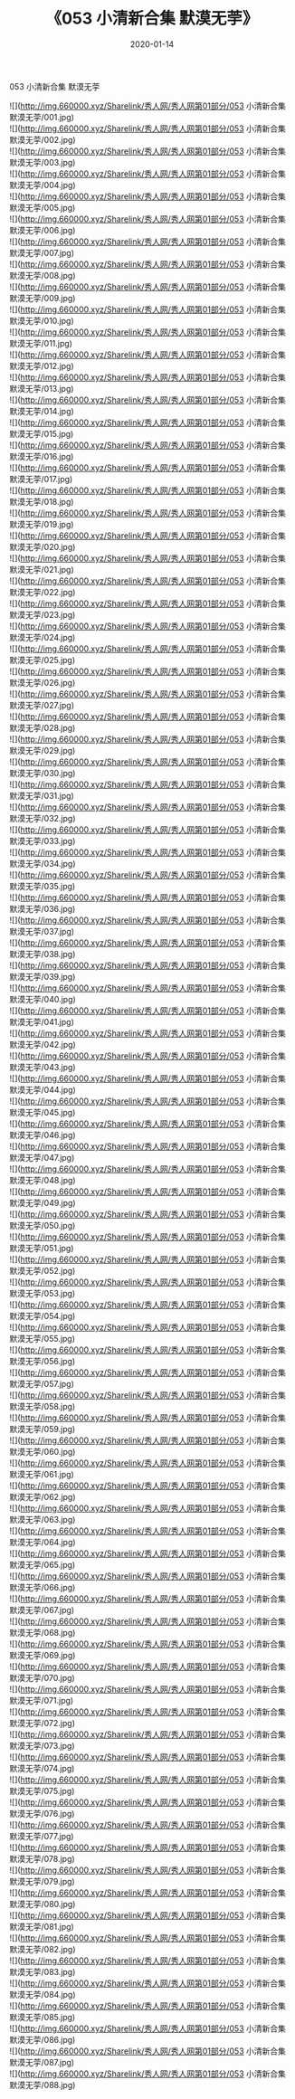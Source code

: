 ﻿---
layout: post
title:  《053 小清新合集 默漠无荢》
date:   2020-01-14
img: http://img.660000.xyz/Sharelink/秀人网/秀人网第01部分/053 小清新合集 默漠无荢/000.jpg
categories: [美女, 清纯, 唯美]
---

053 小清新合集 默漠无荢

  ![](http://img.660000.xyz/Sharelink/秀人网/秀人网第01部分/053 小清新合集 默漠无荢/001.jpg) <br> ![](http://img.660000.xyz/Sharelink/秀人网/秀人网第01部分/053 小清新合集 默漠无荢/002.jpg) <br> ![](http://img.660000.xyz/Sharelink/秀人网/秀人网第01部分/053 小清新合集 默漠无荢/003.jpg) <br> ![](http://img.660000.xyz/Sharelink/秀人网/秀人网第01部分/053 小清新合集 默漠无荢/004.jpg) <br> ![](http://img.660000.xyz/Sharelink/秀人网/秀人网第01部分/053 小清新合集 默漠无荢/005.jpg) <br> ![](http://img.660000.xyz/Sharelink/秀人网/秀人网第01部分/053 小清新合集 默漠无荢/006.jpg) <br> ![](http://img.660000.xyz/Sharelink/秀人网/秀人网第01部分/053 小清新合集 默漠无荢/007.jpg) <br> ![](http://img.660000.xyz/Sharelink/秀人网/秀人网第01部分/053 小清新合集 默漠无荢/008.jpg) <br> ![](http://img.660000.xyz/Sharelink/秀人网/秀人网第01部分/053 小清新合集 默漠无荢/009.jpg) <br> ![](http://img.660000.xyz/Sharelink/秀人网/秀人网第01部分/053 小清新合集 默漠无荢/010.jpg) <br> ![](http://img.660000.xyz/Sharelink/秀人网/秀人网第01部分/053 小清新合集 默漠无荢/011.jpg) <br> ![](http://img.660000.xyz/Sharelink/秀人网/秀人网第01部分/053 小清新合集 默漠无荢/012.jpg) <br> ![](http://img.660000.xyz/Sharelink/秀人网/秀人网第01部分/053 小清新合集 默漠无荢/013.jpg) <br> ![](http://img.660000.xyz/Sharelink/秀人网/秀人网第01部分/053 小清新合集 默漠无荢/014.jpg) <br> ![](http://img.660000.xyz/Sharelink/秀人网/秀人网第01部分/053 小清新合集 默漠无荢/015.jpg) <br> ![](http://img.660000.xyz/Sharelink/秀人网/秀人网第01部分/053 小清新合集 默漠无荢/016.jpg) <br> ![](http://img.660000.xyz/Sharelink/秀人网/秀人网第01部分/053 小清新合集 默漠无荢/017.jpg) <br> ![](http://img.660000.xyz/Sharelink/秀人网/秀人网第01部分/053 小清新合集 默漠无荢/018.jpg) <br> ![](http://img.660000.xyz/Sharelink/秀人网/秀人网第01部分/053 小清新合集 默漠无荢/019.jpg) <br> ![](http://img.660000.xyz/Sharelink/秀人网/秀人网第01部分/053 小清新合集 默漠无荢/020.jpg) <br> ![](http://img.660000.xyz/Sharelink/秀人网/秀人网第01部分/053 小清新合集 默漠无荢/021.jpg) <br> ![](http://img.660000.xyz/Sharelink/秀人网/秀人网第01部分/053 小清新合集 默漠无荢/022.jpg) <br> ![](http://img.660000.xyz/Sharelink/秀人网/秀人网第01部分/053 小清新合集 默漠无荢/023.jpg) <br> ![](http://img.660000.xyz/Sharelink/秀人网/秀人网第01部分/053 小清新合集 默漠无荢/024.jpg) <br> ![](http://img.660000.xyz/Sharelink/秀人网/秀人网第01部分/053 小清新合集 默漠无荢/025.jpg) <br> ![](http://img.660000.xyz/Sharelink/秀人网/秀人网第01部分/053 小清新合集 默漠无荢/026.jpg) <br> ![](http://img.660000.xyz/Sharelink/秀人网/秀人网第01部分/053 小清新合集 默漠无荢/027.jpg) <br> ![](http://img.660000.xyz/Sharelink/秀人网/秀人网第01部分/053 小清新合集 默漠无荢/028.jpg) <br> ![](http://img.660000.xyz/Sharelink/秀人网/秀人网第01部分/053 小清新合集 默漠无荢/029.jpg) <br> ![](http://img.660000.xyz/Sharelink/秀人网/秀人网第01部分/053 小清新合集 默漠无荢/030.jpg) <br> ![](http://img.660000.xyz/Sharelink/秀人网/秀人网第01部分/053 小清新合集 默漠无荢/031.jpg) <br> ![](http://img.660000.xyz/Sharelink/秀人网/秀人网第01部分/053 小清新合集 默漠无荢/032.jpg) <br> ![](http://img.660000.xyz/Sharelink/秀人网/秀人网第01部分/053 小清新合集 默漠无荢/033.jpg) <br> ![](http://img.660000.xyz/Sharelink/秀人网/秀人网第01部分/053 小清新合集 默漠无荢/034.jpg) <br> ![](http://img.660000.xyz/Sharelink/秀人网/秀人网第01部分/053 小清新合集 默漠无荢/035.jpg) <br> ![](http://img.660000.xyz/Sharelink/秀人网/秀人网第01部分/053 小清新合集 默漠无荢/036.jpg) <br> ![](http://img.660000.xyz/Sharelink/秀人网/秀人网第01部分/053 小清新合集 默漠无荢/037.jpg) <br> ![](http://img.660000.xyz/Sharelink/秀人网/秀人网第01部分/053 小清新合集 默漠无荢/038.jpg) <br> ![](http://img.660000.xyz/Sharelink/秀人网/秀人网第01部分/053 小清新合集 默漠无荢/039.jpg) <br> ![](http://img.660000.xyz/Sharelink/秀人网/秀人网第01部分/053 小清新合集 默漠无荢/040.jpg) <br> ![](http://img.660000.xyz/Sharelink/秀人网/秀人网第01部分/053 小清新合集 默漠无荢/041.jpg) <br> ![](http://img.660000.xyz/Sharelink/秀人网/秀人网第01部分/053 小清新合集 默漠无荢/042.jpg) <br> ![](http://img.660000.xyz/Sharelink/秀人网/秀人网第01部分/053 小清新合集 默漠无荢/043.jpg) <br> ![](http://img.660000.xyz/Sharelink/秀人网/秀人网第01部分/053 小清新合集 默漠无荢/044.jpg) <br> ![](http://img.660000.xyz/Sharelink/秀人网/秀人网第01部分/053 小清新合集 默漠无荢/045.jpg) <br> ![](http://img.660000.xyz/Sharelink/秀人网/秀人网第01部分/053 小清新合集 默漠无荢/046.jpg) <br> ![](http://img.660000.xyz/Sharelink/秀人网/秀人网第01部分/053 小清新合集 默漠无荢/047.jpg) <br> ![](http://img.660000.xyz/Sharelink/秀人网/秀人网第01部分/053 小清新合集 默漠无荢/048.jpg) <br> ![](http://img.660000.xyz/Sharelink/秀人网/秀人网第01部分/053 小清新合集 默漠无荢/049.jpg) <br> ![](http://img.660000.xyz/Sharelink/秀人网/秀人网第01部分/053 小清新合集 默漠无荢/050.jpg) <br> ![](http://img.660000.xyz/Sharelink/秀人网/秀人网第01部分/053 小清新合集 默漠无荢/051.jpg) <br> ![](http://img.660000.xyz/Sharelink/秀人网/秀人网第01部分/053 小清新合集 默漠无荢/052.jpg) <br> ![](http://img.660000.xyz/Sharelink/秀人网/秀人网第01部分/053 小清新合集 默漠无荢/053.jpg) <br> ![](http://img.660000.xyz/Sharelink/秀人网/秀人网第01部分/053 小清新合集 默漠无荢/054.jpg) <br> ![](http://img.660000.xyz/Sharelink/秀人网/秀人网第01部分/053 小清新合集 默漠无荢/055.jpg) <br> ![](http://img.660000.xyz/Sharelink/秀人网/秀人网第01部分/053 小清新合集 默漠无荢/056.jpg) <br> ![](http://img.660000.xyz/Sharelink/秀人网/秀人网第01部分/053 小清新合集 默漠无荢/057.jpg) <br> ![](http://img.660000.xyz/Sharelink/秀人网/秀人网第01部分/053 小清新合集 默漠无荢/058.jpg) <br> ![](http://img.660000.xyz/Sharelink/秀人网/秀人网第01部分/053 小清新合集 默漠无荢/059.jpg) <br> ![](http://img.660000.xyz/Sharelink/秀人网/秀人网第01部分/053 小清新合集 默漠无荢/060.jpg) <br> ![](http://img.660000.xyz/Sharelink/秀人网/秀人网第01部分/053 小清新合集 默漠无荢/061.jpg) <br> ![](http://img.660000.xyz/Sharelink/秀人网/秀人网第01部分/053 小清新合集 默漠无荢/062.jpg) <br> ![](http://img.660000.xyz/Sharelink/秀人网/秀人网第01部分/053 小清新合集 默漠无荢/063.jpg) <br> ![](http://img.660000.xyz/Sharelink/秀人网/秀人网第01部分/053 小清新合集 默漠无荢/064.jpg) <br> ![](http://img.660000.xyz/Sharelink/秀人网/秀人网第01部分/053 小清新合集 默漠无荢/065.jpg) <br> ![](http://img.660000.xyz/Sharelink/秀人网/秀人网第01部分/053 小清新合集 默漠无荢/066.jpg) <br> ![](http://img.660000.xyz/Sharelink/秀人网/秀人网第01部分/053 小清新合集 默漠无荢/067.jpg) <br> ![](http://img.660000.xyz/Sharelink/秀人网/秀人网第01部分/053 小清新合集 默漠无荢/068.jpg) <br> ![](http://img.660000.xyz/Sharelink/秀人网/秀人网第01部分/053 小清新合集 默漠无荢/069.jpg) <br> ![](http://img.660000.xyz/Sharelink/秀人网/秀人网第01部分/053 小清新合集 默漠无荢/070.jpg) <br> ![](http://img.660000.xyz/Sharelink/秀人网/秀人网第01部分/053 小清新合集 默漠无荢/071.jpg) <br> ![](http://img.660000.xyz/Sharelink/秀人网/秀人网第01部分/053 小清新合集 默漠无荢/072.jpg) <br> ![](http://img.660000.xyz/Sharelink/秀人网/秀人网第01部分/053 小清新合集 默漠无荢/073.jpg) <br> ![](http://img.660000.xyz/Sharelink/秀人网/秀人网第01部分/053 小清新合集 默漠无荢/074.jpg) <br> ![](http://img.660000.xyz/Sharelink/秀人网/秀人网第01部分/053 小清新合集 默漠无荢/075.jpg) <br> ![](http://img.660000.xyz/Sharelink/秀人网/秀人网第01部分/053 小清新合集 默漠无荢/076.jpg) <br> ![](http://img.660000.xyz/Sharelink/秀人网/秀人网第01部分/053 小清新合集 默漠无荢/077.jpg) <br> ![](http://img.660000.xyz/Sharelink/秀人网/秀人网第01部分/053 小清新合集 默漠无荢/078.jpg) <br> ![](http://img.660000.xyz/Sharelink/秀人网/秀人网第01部分/053 小清新合集 默漠无荢/079.jpg) <br> ![](http://img.660000.xyz/Sharelink/秀人网/秀人网第01部分/053 小清新合集 默漠无荢/080.jpg) <br> ![](http://img.660000.xyz/Sharelink/秀人网/秀人网第01部分/053 小清新合集 默漠无荢/081.jpg) <br> ![](http://img.660000.xyz/Sharelink/秀人网/秀人网第01部分/053 小清新合集 默漠无荢/082.jpg) <br> ![](http://img.660000.xyz/Sharelink/秀人网/秀人网第01部分/053 小清新合集 默漠无荢/083.jpg) <br> ![](http://img.660000.xyz/Sharelink/秀人网/秀人网第01部分/053 小清新合集 默漠无荢/084.jpg) <br> ![](http://img.660000.xyz/Sharelink/秀人网/秀人网第01部分/053 小清新合集 默漠无荢/085.jpg) <br> ![](http://img.660000.xyz/Sharelink/秀人网/秀人网第01部分/053 小清新合集 默漠无荢/086.jpg) <br> ![](http://img.660000.xyz/Sharelink/秀人网/秀人网第01部分/053 小清新合集 默漠无荢/087.jpg) <br> ![](http://img.660000.xyz/Sharelink/秀人网/秀人网第01部分/053 小清新合集 默漠无荢/088.jpg) <br>